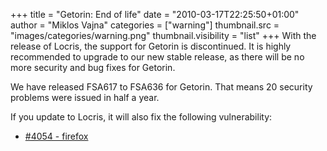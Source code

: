 +++
title = "Getorin: End of life"
date = "2010-03-17T22:25:50+01:00"
author = "Miklos Vajna"
categories = ["warning"]
thumbnail.src = "images/categories/warning.png"
thumbnail.visibility = "list"
+++
With the release of Locris, the support for Getorin is discontinued. It is highly recommended to upgrade to our new stable release, as there will be no more security and bug fixes for Getorin.  

 We have released FSA617 to FSA636 for Getorin. That means 20 security problems were issued in half a year.  

 If you update to Locris, it will also fix the following vulnerability:  

* [#4054 - firefox](http://bugs.frugalware.org/task/4054)
